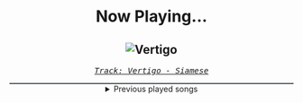 <div align="center"> 
<h1>Now Playing...</h1>

![Vertigo](https://i.scdn.co/image/ab67616d00001e02a9eb69812522b4bafa4fe36d)
--
_<samp><a href="https://open.spotify.com/track/6v9xDRtGAWrGO4ceRPadoo">Track: Vertigo - Siamese</a></samp>_

<div style="border: 1px #4B5054 solid"></div>
<details>
  <summary>
    Previous played songs
  </summary>
  <table>
    <thead>
      <tr>
        <th>
          Artist
        </th>
        <th>
          Song
        </th>
        <th>
          Link
        </th>
      </tr>
    </thead>
    <tbody>
      <tr><td>Siamese</td><td>Vertigo</td><td><a href="https://open.spotify.com/track/6v9xDRtGAWrGO4ceRPadoo">https://open.spotify.com/track/6v9xDRtGAWrGO4ceRPadoo</a></td></tr><tr><td>Anbu Monastir</td><td>Gottkomplex</td><td><a href="https://open.spotify.com/track/1BHmV3QBKCXaz8vceA2X4V">https://open.spotify.com/track/1BHmV3QBKCXaz8vceA2X4V</a></td></tr><tr><td>Galleons</td><td>Crybaby</td><td><a href="https://open.spotify.com/track/3NJUvnXKAbldDc52vU69mb">https://open.spotify.com/track/3NJUvnXKAbldDc52vU69mb</a></td></tr><tr><td>Galleons</td><td>Crybaby</td><td><a href="https://open.spotify.com/track/3NJUvnXKAbldDc52vU69mb">https://open.spotify.com/track/3NJUvnXKAbldDc52vU69mb</a></td></tr><tr><td>Carl Delinden</td><td>Cackle Keep Theme</td><td><a href="https://open.spotify.com/track/4Tzd0FkkyjHPXwY6MCDDsn">https://open.spotify.com/track/4Tzd0FkkyjHPXwY6MCDDsn</a></td></tr><tr><td>Siamese</td><td>Vertigo</td><td><a href="https://open.spotify.com/track/6v9xDRtGAWrGO4ceRPadoo">https://open.spotify.com/track/6v9xDRtGAWrGO4ceRPadoo</a></td></tr><tr><td>Anbu Monastir</td><td>Gottkomplex</td><td><a href="https://open.spotify.com/track/1BHmV3QBKCXaz8vceA2X4V">https://open.spotify.com/track/1BHmV3QBKCXaz8vceA2X4V</a></td></tr><tr><td>P.O.D.</td><td>I WON'T BOW DOWN</td><td><a href="https://open.spotify.com/track/1j04ijjf5krI9LtRDQeCeQ">https://open.spotify.com/track/1j04ijjf5krI9LtRDQeCeQ</a></td></tr><tr><td>Spoken</td><td>Anymore</td><td><a href="https://open.spotify.com/track/6bvT5xmp7PcpWRofTWs0Do">https://open.spotify.com/track/6bvT5xmp7PcpWRofTWs0Do</a></td></tr><tr><td>The Plot In You</td><td>Closure</td><td><a href="https://open.spotify.com/track/1JkRR2HcXnUBCkVa8tFoAl">https://open.spotify.com/track/1JkRR2HcXnUBCkVa8tFoAl</a></td></tr><tr><td>Celldweller</td><td>Switchback - Kodeseven Remix</td><td><a href="https://open.spotify.com/track/7EBRX2MvTSfvFOWXAtIllD">https://open.spotify.com/track/7EBRX2MvTSfvFOWXAtIllD</a></td></tr><tr><td>Goodjohn Productions</td><td>Dystopia</td><td><a href="https://open.spotify.com/track/2EJcAFTHtmmYrLpZDe5gYZ">https://open.spotify.com/track/2EJcAFTHtmmYrLpZDe5gYZ</a></td></tr><tr><td>Darkest Hour</td><td>Perpetual Terminal</td><td><a href="https://open.spotify.com/track/0fcEV5CPc7QFD50pY4JhAs">https://open.spotify.com/track/0fcEV5CPc7QFD50pY4JhAs</a></td></tr><tr><td>Alpha Wolf</td><td>Bring Back The Noise</td><td><a href="https://open.spotify.com/track/0yr5ueBWdLrLj7fGQArbnd">https://open.spotify.com/track/0yr5ueBWdLrLj7fGQArbnd</a></td></tr><tr><td>I See Stars</td><td>D4MAGE DONE</td><td><a href="https://open.spotify.com/track/7BnK1opiLlkxkBQ0TVKRYw">https://open.spotify.com/track/7BnK1opiLlkxkBQ0TVKRYw</a></td></tr><tr><td>Invent Animate</td><td>Without a Whisper</td><td><a href="https://open.spotify.com/track/6QElYAt0RHossldXx3Udv9">https://open.spotify.com/track/6QElYAt0RHossldXx3Udv9</a></td></tr><tr><td>Resolve</td><td>Older Days</td><td><a href="https://open.spotify.com/track/3DjsiMycLUIbFsSz7hKndD">https://open.spotify.com/track/3DjsiMycLUIbFsSz7hKndD</a></td></tr><tr><td>Self Deception</td><td>Feeding Demons</td><td><a href="https://open.spotify.com/track/0S7aPnRsDKpvuKOt91iNdq">https://open.spotify.com/track/0S7aPnRsDKpvuKOt91iNdq</a></td></tr><tr><td>NOVELISTS</td><td>Mourning The Dawn</td><td><a href="https://open.spotify.com/track/0AvzlxMd2IEXZEQXNBtQNm">https://open.spotify.com/track/0AvzlxMd2IEXZEQXNBtQNm</a></td></tr><tr><td>GHØSTKID</td><td>HEAVY RAIN</td><td><a href="https://open.spotify.com/track/13XqsUBoeSvcC5iZOMZaqS">https://open.spotify.com/track/13XqsUBoeSvcC5iZOMZaqS</a></td></tr>
    </tbody>
  </table>
</details>

</div>
